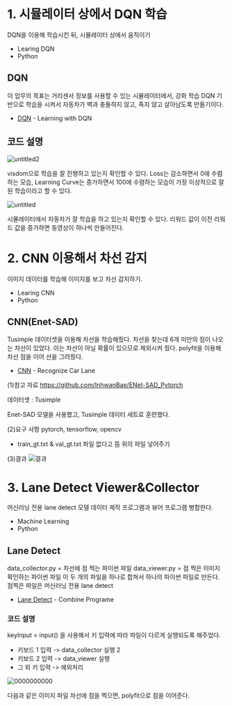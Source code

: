 # 1. 시뮬레이터 상에서 DQN 학습

DQN을 이용해 학습시킨 뒤, 시뮬레이터 상에서 움직이기

- Learing DQN
- Python


## DQN
이 업무의 목표는 거리센서 정보를 사용할 수 있는 시뮬레이터에서, 강화 학습 DQN 기반으로 학습을 시켜서 자동차가 벽과 충돌하지 않고, 죽지 않고 살아남도록 만들기이다.

- [DQN](https://github.com/hyejeong99/Artificial-Intelligence/tree/master/DQN) - Learning with DQN 

## 코드 설명 

![untitled2](https://user-images.githubusercontent.com/59854960/113093629-41caf080-922b-11eb-8eec-f0d173b93bfd.png)

visdom으로 학습을 잘 진행하고 있는지 확인할 수 있다.
Loss는 감소하면서 0에 수렴하는 모습, Learning Curve는 증가하면서 100에 수렴하는 모습이 가장 이상적으로 잘 된 학습이라고 할 수 있다.

![untitled](https://user-images.githubusercontent.com/59854960/113093626-4099c380-922b-11eb-8b91-fdf5426472ff.png)

시뮬레이터에서 자동차가 잘 학습을 하고 있는지 확인할 수 있다.
리워드 값이 이전 리워드 값을 증가하면 동영상이 하나씩 만들어진다.

# 2. CNN 이용해서 차선 감지

이미지 데이터를 학습해 이미지를 보고 차선 감지하기.

- Learing CNN
- Python


## CNN(Enet-SAD)
Tusimple 데이터셋을 이용해 차선을 학습해줬다.
차선을 찾는데 6개 미만의 점이 나오는 차선이 있었다. 
이는 차선이 아닐 확률이 있으므로 제외시켜 줬다. 
polyfit을 이용해 차선 점을 이어 선을 그려줬다.

- [CNN](https://github.com/hyejeong99/Artificial-Intelligence/tree/master/CNN) - Recognize Car Lane

(1)참고 자료
https://github.com/InhwanBae/ENet-SAD_Pytorch

데이터셋 : Tusimple 

Enet-SAD 모델을 사용했고, Tusimple 데이터 세트로 훈련했다.

(2)요구 사항
pytorch, tensorflow, opencv
- train_gt.txt & val_gt.txt 파일 없다고 뜸 위의 파일 넣어주기

(3)결과
![결과](https://user-images.githubusercontent.com/59854960/115810918-bdcee780-a429-11eb-8a5a-591fdec6c5b1.png)


# 3. Lane Detect Viewer&Collector

머신러닝 전용 lane detect 모델 데이터 제작 프로그램과 뷰어 프로그램 병합한다.

- Machine Learning
- Python


## Lane Detect
data_collector.py = 차선에 점 찍는 파이썬 파일 data_viewer.py = 점 찍은 이미지 확인하는 파이썬 파일 
이 두 개의 파일을 하나로 합쳐서 하나의 파이썬 파일로 만든다.
점찍은 파일은 머신러닝 전용 lane detect 

- [Lane Detect](https://github.com/hyejeong99/Artificial-Intelligence/tree/master/Lane%20Detect) - Combine Programe

### 코드 설명
keyInput = input() 을 사용해서 키 입력에 따라 파일이 다르게 실행되도록 해주었다. 

- 키보드 1 입력 -> data_collector 실행 2
- 키보드 2 입력 -> data_viewer 실행 
- 그 외 키 입력 -> 예외처리

![0000000000](https://user-images.githubusercontent.com/59854960/113093045-1d224900-922a-11eb-8c43-eb1ff8bf484d.jpg)

다음과 같은 이미지 파일 차선에 점을 찍으면, polyfit으로 점을 이어준다.



